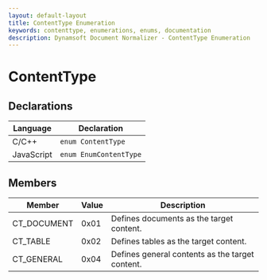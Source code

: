```yaml
---
layout: default-layout
title: ContentType Enumeration
keywords: contenttype, enumerations, enums, documentation
description: Dynamsoft Document Normalizer - ContentType Enumeration
---
```


# ContentType

## Declarations

| Language | Declaration |
| -------- | ----------- |
| C/C++ | `enum ContentType` |
| JavaScript | `enum EnumContentType` |

## Members

| Member | Value | Description |
| ------ | ----- | ----------- |
| CT_DOCUMENT | 0x01 | Defines documents as the target content.  |
| CT_TABLE | 0x02 | Defines tables as the target content. |
| CT_GENERAL | 0x04 | Defines general contents as the target content. |
